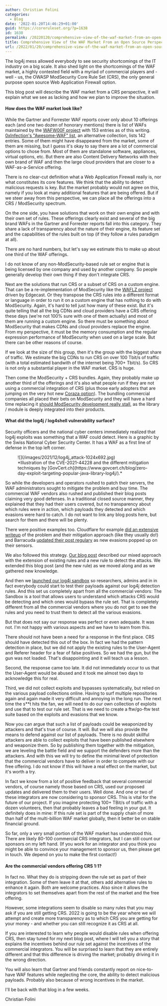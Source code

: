 ```yaml
---
author: Christian Folini
categories:
  - Blog
date: '2022-01-20T14:46:29+01:00'
guid: https://coreruleset.org/?p=1638
id: 1638
permalink: /20220120/comprehensive-view-of-the-waf-market-from-an-open-source-perspective/
title: Comprehensive View of the WAF Market From an Open Source Perspective
url: /2022/01/20/comprehensive-view-of-the-waf-market-from-an-open-source-perspective/
---
```



The log4j mess allowed everybody to see security shortcomings of the IT industry on a big scale. It also shed light on the shortcomings of the WAF market, a highly contested field with a myriad of commercial players and - well - us, the OWASP ModSecurity Core Rule Set (CRS), the only general purpose open source Web Application Firewall option.

This blog post will describe the WAF market from a CRS perspective, it will explain what we see as lacking and how we plan to improve the situation.

#### How does the WAF market look like?

While the Gartner and Forrester WAF reports cover only about 10 offerings each (and one two dozen of honorary mentions) there is list of WAFs maintained by the [WAFW00F project](https://github.com/EnableSecurity/wafw00f) with 153 entries as of this writing. [0xInfection's "Awesome-WAF" list](https://github.com/0xInfection/Awesome-WAF), an alternative collection, lists 142 entries. Some of them might have disappeared from the market, some of them are missing, but I guess it's okay to say there are a lot of commercial options to chose from. Most of them are standalone software, appliances, virtual options, etc. But there are also Content Delivery Networks with their own brand of WAF and then the large cloud providers that are closer to a WAF-as-a-Service offering.

There is no clear-cut definition what a Web Application Firewall really is, nor what constitutes its core features. We think that the ability to detect malicious requests is key. But the market probably would not agree on this, namely if you look at many additional features that are being offered. But if we steer away from this perspective, we can place all the offerings into a CRS / ModSecurity spectrum.

On the one side, you have solutions that work on their own engine and with their own set of rules. These offerings clearly exist and several of the big brand WAFs in the Gartner and Forrester reports fall into this category. They share a lack of transparency about the nature of their engine, its feature set and the capabilities of the rules built on top (if they follow a rules paradigm at all).

There are no hard numbers, but let's say we estimate this to make up about one third of the WAF offerings.

I do not know of any non-ModSecurity-based rule set or engine that is being licensed by one company and used by another company. So people generally develop their own thing if they don't integrate CRS.

Next are the solutions that run CRS or a subset of CRS on a custom engine. That can be a re-implementation of ModSecurity like the [WAFLZ project](https://github.com/EdgeCast/waflz) driven by Edgecast. Or they transpose the CRS rules into a different format or language in order to run it on a custom engine that has nothing to do with ModSecurity. Again, it's hard to tell just how many of these exist. But it's quite telling that all the big CDNs and cloud providers have a CRS offering these days (we're not 100% sure with one of them actually) and most of them are running a custom engine. So there must be something about ModSecurity that makes CDNs and cloud providers replace the engine. From my perspective, it must be the memory consumption and the regular expression performance of ModSecurity when used on a large scale. But there can be other reasons of course.

If we look at the size of this group, then it's the group with the biggest share of traffic. We estimate the big CDNs to run CRS on over 100 Tbit/s of traffic (with a total estimated bandwith of the internet being 700+ Tbit/s). So CRS is not only a substantial player in the WAF market. CRS is huge.

Then come the ModSecurity + CRS bundles. Again, they probably make up another third of the offerings and it's also what people run if they are not using a commercial integration of CRS (plus those early adopters that are jumping on the very hot new [Coraza option](https://coraza.io/)). The bundling commercial companies all placed their bets on ModSecurity and they will have a hard time replacing it [should ModSecurity development really stall](https://coreruleset.org/20211222/talking-about-modsecurity-and-the-new-coraza-waf/), as the library / module is deeply integrated into their products.

#### What did the log4j / log4shell vulnerability surface?

Security officers and the national cyber centers immediately realized that log4j exploits was something that a WAF could detect. Here is a graphic by the Swiss National Cyber Security Center. It has a WAF as a first line of defense in the top left corner.

<figure class="wp-block-image size-large">![](/images/2021/12/log4j_attack-1024x692.jpg)<figcaption>*Illustration of the CVE-2021-44228 and the different mitigation techniques by [GovCert.ch](https://www.govcert.ch/blog/zero-day-exploit-targeting-popular-java-library-log4j/).*</figcaption></figure>So while the developers and operators rushed to patch their servers, the WAF administrators sought to mitigate the problem and buy time. The commercial WAF vendors also rushed and published their blog posts claiming very good defenses. In a traditional closed source manner, they explained that they had their users covered, but no transparency about which rules were in action, which payloads they detected and which evasions were hard to catch. I do not want to link any blog posts here, but search for them and there will be plenty.

There were positive examples too. Cloudflare for example [did an extensive writeup](https://blog.cloudflare.com/tag/log4shell/) of the problem and their mitigation approach (like they usually do!) and Barracuda [updated their post regulary](https://campus.barracuda.com/product/WAAS/doc/96024380/apache-log4j-critical-vulnerability-cve-2021-44228/) as new evasions popped up on their sensors.

We also followed this strategy. [Our blog post](https://coreruleset.org/20211213/crs-and-log4j-log4shell-cve-2021-44228/) described our mixed approach with the extension of existing rules and a new rule to detect the attacks. We extended this blog post (and the new rule) as we moved along and as we gathered new knowledge.

And then we [launched our log4j sandbox](https://coreruleset.org/20211216/public-hunt-for-log4j-log4shell-evasions-waf-bypasses/) so researchers, admins and in in fact everybody could start to test their payloads against our log4j detection rules. And this set us completely apart from all the commercial vendors: The Sandbox is a tool that allows users to understand which attacks CRS would be detecting and which ones would bypass the rule set. That is completely different from all the commercial vendors where you do not get to see the rules and you need to trust them to detect all the various evasions.

But that does not say our response was perfect or even adequate. It was not. I'm not happy with various aspects and we have to learn from this.

There should not have been a need for a response in the first place. CRS should have detected this out of the box. In fact we had the pattern detection in place, but we did not apply the existing rules to the User-Agent and Referer header for a fear of false positives. So we had the gun, but the gun was not loaded. That's disappointing and it will teach us a lesson.

Second, the response came too late. It did not immediately occur to us that the User-Agent would be abused and it took me almost two days to acknowledge this for real.

Third, we did not collect exploits and bypasses systematically, but relied on the various payload collections online. Having to surf multiple repositories again and again made it very difficult and annoying in the long run. The next time the s\*\*t hits the fan, we will need to do our own collection of exploits and use that to test our rule set. That is we need to create a ftw/go-ftw test suite based on the exploits and evasions that we know.

Now you can argue that such a list of payloads could be weaponized by attackers and that's true of course. It will. But we will also provide the means to defend against our list of payloads. There is no doubt skillful attackers are able to collect exploits that have been published elsewhere and weaponize them. So by publishing them together with the mitigation, we are leveling the battle field and we support the defenders more than the attackers. And with this we will try to define the minimal level of protection that the commercial vendors have to deliver in order to compete with our free offering. I do not know if this will have a real effect on the market, but it's worth a try.

In fact we know from a lot of positive feedback that several commercial vendors, of course namely those based on CRS, used our proposed updates and delivered them to their users. Well done. And one or two of these integrators are now considering to sponsor CRS. This is vital for the future of our project. If you imagine protecting 100+ TBit/s of traffic with a dozen volunteers, then that probably leaves a bad feeling in your gut. It definitely does in mine: If this rule set is part of the supply chain of more than half of the multi-billion WAF market globally, then it better be on stable financial ground.  
  
So far, only a very small portion of the WAF market has understood this. There are likely 80-100 commercial CRS integrators, but I can still count our sponsors on my left hand. (If you work for an integrator and you think you might be able to convince your management to sponsor us, then please get in touch. We depend on you to make the first contact!)

#### Are the commercial vendors offering CRS 1:1?

In fact no. What they do is stripping down the rule set as part of their integration. Some of them leave it at that, others add alternative rules to enhance it again. Both are welcome practices. Also since it allows the integrators to set themselves apart from the rest of the market and the free offering.

However, some integrations seem to disable so many rules that you may ask if you are still getting CRS. 2022 is going to be the year where we will attempt and create more transparency as to which CRS you are getting for your money - and whether you can still recognize it as CRS at all.

If you are interested to learn why people would disable rules when offering CRS, then stay tuned for my next blog post, where I will tell you a story that explains the incentives behind our rule set against the incentives of the commercial integrators. You will be surprised to learn that they are entirely different and that this difference is driving the market; probably driving it in the wrong direction.

You will also learn that Gartner and friends constantly report on nice-to-have WAF features while neglecting the core, the ability to detect malicious payloads. Probably also because of wrong incentives in the market.

I'll be back with that blog in a few weeks.

Christian Folini
